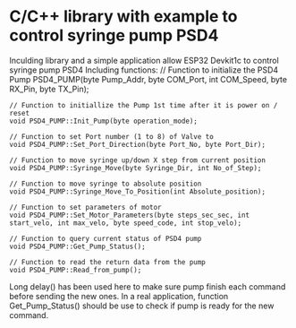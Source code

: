 # C/C++ library with example to control syringe pump PSD4
 Inculding library and a simple application allow ESP32 Devkit1c to control syringe pump PSD4
 Including functions:
    // Function to initialize the PSD4 Pump
    PSD4_PUMP(byte Pump_Addr, byte COM_Port, int COM_Speed, byte RX_Pin, byte TX_Pin); 

    // Function to initiallize the Pump 1st time after it is power on / reset
    void PSD4_PUMP::Init_Pump(byte operation_mode); 

    // Function to set Port number (1 to 8) of Valve to 
    void PSD4_PUMP::Set_Port_Direction(byte Port_No, byte Port_Dir); 

    // Function to move syringe up/down X step from current position
    void PSD4_PUMP::Syringe_Move(byte Syringe_Dir, int No_of_Step);

    // Function to move syringe to absolute position
    void PSD4_PUMP::Syringe_Move_To_Position(int Absolute_position);

    // Function to set parameters of motor
    void PSD4_PUMP::Set_Motor_Parameters(byte steps_sec_sec, int start_velo, int max_velo, byte speed_code, int stop_velo); 

    // Function to query current status of PSD4 pump
    void PSD4_PUMP::Get_Pump_Status();

    // Function to read the return data from the pump
    void PSD4_PUMP::Read_from_pump();

 Long delay() has been used here to make sure pump finish each command before sending the new ones.
 In a real application, function Get_Pump_Status() should be use to check if pump is ready for the new command.